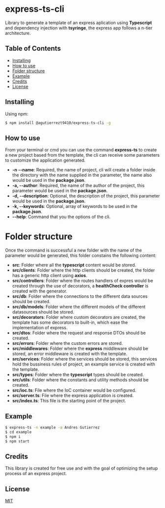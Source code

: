 # express-ts-cli

Library to generate a template of an express aplication using **Typescript** and dependency injection with **tsyringe**, the express app follows a n-tier architecture.

## Table of Contents

- [Installing](#installing)
- [How to use](#how-to-use)
- [Folder structure](#folder-structure)
- [Example](#example)
- [Credits](#credits)
- [License](#license)

## Installing

Using npm:

```bash
$ npm install @agutierrezt9410/express-ts-cli -g
```

## How to use

From your terminal or cmd you can use the command **express-ts** to create a new project based from the template, the cli can receive some parameters to customize the application generated.

- **-n --name**: Required, the name of project, cli will create a folder inside the directory with the name supplied in the parameter, the name also would be used in the **package.json**.
- **-a, --author**: Required, the name of the author of the project, this parameter would be used in the **package.json**.
- **-d, --description**: Optional, the description of the project, this parameter would be used in the **package.json**.
- **-k, --keywords**: Optional, array of keywords to be used in the **package.json**.
- **--help**: Command that you the options of the cli.

# Folder structure

Once the command is successful a new folder with the name of the parameter would be generated, this folder constains the following content:

- **src**: Folder where all the **typescript** content would be stored.
- **src/clients**: Folder where the http clients should be created, the folder has a generic http client using **axios**.
- **src/controllers**: Folder where the routes handlers of expres would be created through the use of decorators, a **healthCheck controller** is created with the generator.
- **src/db**: Folder where the connections to the different data sources should be created.
- **src/db/models**: Folder where the different models of the different datasources should be stored.
- **src/decorators**: Folder where custom decorators are created, the template has some decorators to built-in, which ease the implementation of express.
- **src/dtos**: Folder where the request and response DTOs should be created.
- **src/errors**: Folder where the custom errors are stored.
- **src/middlewares**: Folder where the **express** middleware should be stored, an error middleware is created with the template.
- **src/services**: Folder where the services should be stored, this services hold the bussiness rules of project, an example service is created with the template.
- **src/types**: Folder where the **typescript** types should be created.
- **src/utils**: Folder where the constants and utility methods should be created.
- **src/ioc.ts**: File where the IoC container would be configured.
- **src/server.ts**: File where the express application is created.
- **src/index.ts**: This file is the starting point of the project.

## Example

```bash
$ express-ts -n example -a Andres Gutierrez
$ cd example
$ npm i
$ npm start
```

## Credits

This library is created for free use and with the goal of optimizing the setup process of an express project.

## License

[MIT](LICENSE)
